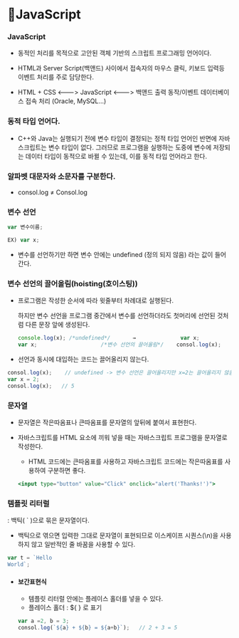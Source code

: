 # 🔸JavaScript

### JavaScript

- 동적인 처리를 목적으로 고안된 객체 기반의 스크립트 프로그래밍 언어이다.

- HTML과 Server Script(백앤드) 사이에서 접속자의 마우스 클릭, 키보드 입력등 이벤트 처리를 주로 담당한다.

- HTML + CSS     <--->     JavaScript       <--->         백앤드
           출력                       동작/이벤트             데이터베이스 접속 처리
                                                                               (Oracle, MySQL...)

### 동적 타입 언어다.

- C++와 Java는 실행되기 전에 변수 타입이 결정되는 정적 타입 언어인 반면에 자바스크립트는 변수 타입이 없다. 그러므로 프로그램을 실행하는 도중에 변수에 저장되는 데이터 타입이 동적으로 바뀔 수 있는데, 이를 동적 타입 언어라고 한다.

  

### 알파벳 대문자와 소문자를 구분한다.

- consol.log  ≠ Consol.log

  

### 변수 선언

```jsx
var 변수이름;

EX) var x;
```

- 변수를 선언하기만 하면 변수 안에는 undefined (정의 되지 않음) 라는 값이 들어간다.

  

### 변수 선언의 끌어올림(hoisting(호이스팅))

- 프로그램은 작성한 순서에 따라 윗줄부터 차례대로 실행된다.

  하지만 변수 선언을 프로그램 중간에서 변수를 선언하더라도 첫머리에 선언된 것처럼 다른 문장 앞에 생성된다.

  ```jsx
  console.log(x); /*undefined*/       →              var x;
  var x;                    /*변수 선언의 끌어올림*/    consol.log(x);
  ```

- 선언과 동시에 대입하는 코드는 끌어올리지 않는다.

```jsx
consol.log(x);    // undefined -> 변수 선언은 끌어올리지만 x=2는 끌어올리지 않음
var x = 2;
consol.log(x);   // 5
```



### 문자열

- 문자열은 작은따옴표나 큰따옴표를 문자열의 앞뒤에 붙여서 표현한다.

- 자바스크립트를 HTML 요소에 끼워 넣을 때는 자바스크립트 프로그램을 문자열로 작성한다.

  - HTML 코드에는 큰따옴표를 사용하고 자바스크립트 코드에는 작은따옴표를 사용하여 구분하면 좋다.

  ```jsx
  <input type="button" value="Click" onclick="alert('Thanks!')">
  ```



### 템플릿 리터럴

: 백틱( ` )으로 묶은 문자열이다.

- 백틱으로 엮으면 입력한 그대로 문자열이 표현되므로  이스케이프 시퀀스(\n)을 사용하지 않고 일반적인 줄 바꿈을 사용할 수 있다.

```jsx
var t = `Hello
World`;
```

- #### 보간표현식

  - 템플릿 리터럴 안에는 플레이스 홀더를 넣을 수 있다.
  - 플레이스 홀더 : ${   } 로 표기

  ```jsx
  var a =2, b = 3;
  consol.log(`${a} + ${b} = ${a+b}`);   // 2 + 3 = 5
  ```